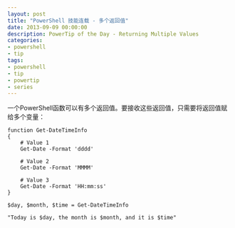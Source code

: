 ```yaml
---
layout: post
title: "PowerShell 技能连载 - 多个返回值"
date: 2013-09-09 00:00:00
description: PowerTip of the Day - Returning Multiple Values
categories:
- powershell
- tip
tags:
- powershell
- tip
- powertip
- series
---
```

一个PowerShell函数可以有多个返回值。要接收这些返回值，只需要将返回值赋给多个变量：

	function Get-DateTimeInfo
	{
	    # Value 1
	    Get-Date -Format 'dddd'
	
	    # Value 2
	    Get-Date -Format 'MMMM'
	
	    # Value 3
	    Get-Date -Format 'HH:mm:ss'
	}
	
	$day, $month, $time = Get-DateTimeInfo
	
	"Today is $day, the month is $month, and it is $time" 


<!--本文国际来源：[Returning Multiple Values](http://community.idera.com/powershell/powertips/b/tips/posts/returning-multiple-values)-->
